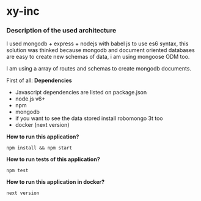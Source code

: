 # xy-inc

### Description of the used architecture

I used mongodb + express + nodejs with babel js to use es6 syntax, this solution was thinked because mongodb and document oriented databases are easy to create new schemas of data, i am using mongoose ODM too.

I am using a array of routes and schemas to create mongodb documents.

First of all: **Dependencies**

 * Javascript dependencies are listed on package.json
 * node.js v6+
 * npm
 * mongodb
 * if you want to see the data stored install robomongo 3t too
 * docker (next version)
 
 
**How to run this application?**

``npm install && npm start``

**How to run tests of this application?**

``npm test``

**How to run this application in docker?**

``next version``